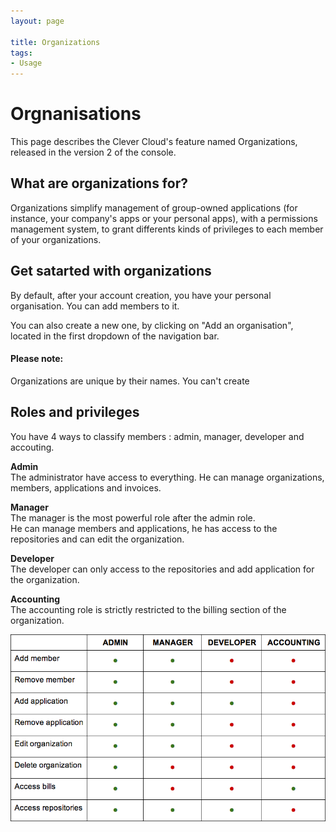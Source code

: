 ```yaml
---
layout: page

title: Organizations
tags:
- Usage
---
```

# Orgnanisations
This page describes the Clever Cloud's feature named Organizations, released in the version 2 of the console.

## What are organizations for?

Organizations simplify management of group-owned applications (for instance, your company's apps or your personal apps), with a permissions management system, to grant differents kinds of privileges to each member of your organizations.

## Get satarted with organizations

By default, after your account creation, you have your personal organisation. You can add members to it.

You can also create a new one, by clicking on "Add an organisation", located in the first dropdown of the navigation bar.

<div class="alert alert-hot-problems">
<h4>Please note:</h4>
	<p>Organizations are unique by their names. You can't create </p>
</div>

## Roles and privileges

You have 4 ways to classify members : admin, manager, developer and accouting.

**Admin**  
The administrator have access to everything. 
He can manage organizations, members, applications and invoices.  

**Manager**  
The manager is the most powerful role after the admin role.  
He can manage members and applications, he has access to the repositories and can edit the organization.  

**Developer**  
The developer can only access to the repositories and add application for the organization.  

**Accounting**  
The accounting role is strictly restricted to the billing section of the organization. 

<img class="thumbnail span6 img_doc" src="/img/organization-roles.png">